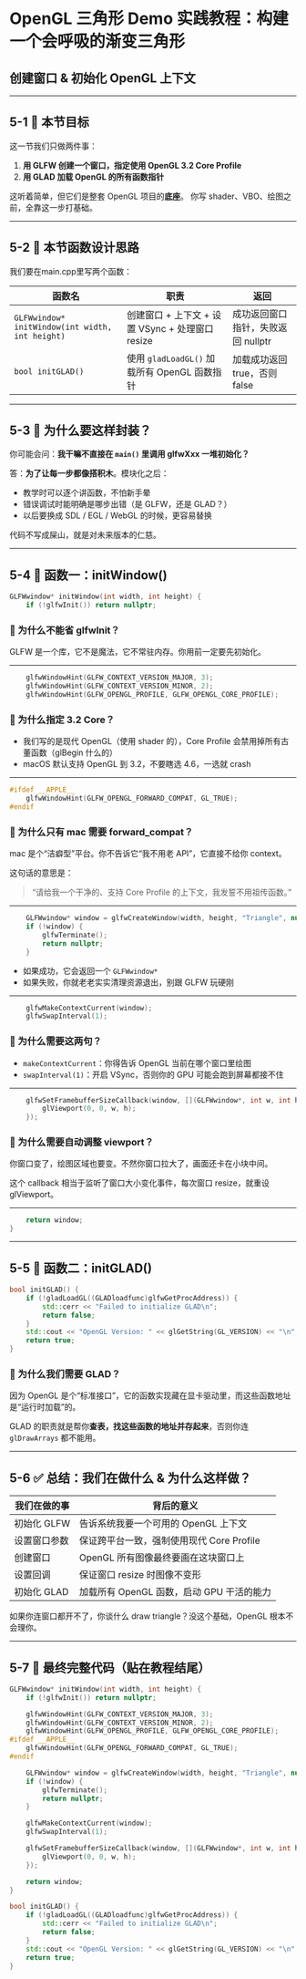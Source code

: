 # OpenGL 三角形 Demo 实践教程：构建一个会呼吸的渐变三角形

## 创建窗口 & 初始化 OpenGL 上下文

---

## 5-1 🧠 本节目标

这一节我们只做两件事：

1. **用 GLFW 创建一个窗口，指定使用 OpenGL 3.2 Core Profile**
2. **用 GLAD 加载 OpenGL 的所有函数指针**

这听着简单，但它们是整套 OpenGL 项目的**底座**。
你写 shader、VBO、绘图之前，全靠这一步打基础。

---

## 5-2 📐 本节函数设计思路

我们要在main.cpp里写两个函数：

| 函数名                                             | 职责                                  | 返回                    |
| ----------------------------------------------- | ----------------------------------- | --------------------- |
| `GLFWwindow* initWindow(int width, int height)` | 创建窗口 + 上下文 + 设置 VSync + 处理窗口 resize | 成功返回窗口指针，失败返回 nullptr |
| `bool initGLAD()`                               | 使用 `gladLoadGL()` 加载所有 OpenGL 函数指针  | 加载成功返回 true，否则 false  |

---

## 5-3 🔧 为什么要这样封装？

你可能会问：**我干嘛不直接在 `main()` 里调用 glfwXxx 一堆初始化？**

答：**为了让每一步都像搭积木**。模块化之后：

* 教学时可以逐个讲函数，不怕新手晕
* 错误调试时能明确是哪步出错（是 GLFW，还是 GLAD？）
* 以后要换成 SDL / EGL / WebGL 的时候，更容易替换

代码不写成屎山，就是对未来版本的仁慈。

---

## 5-4 🧩 函数一：initWindow()

```cpp
GLFWwindow* initWindow(int width, int height) {
    if (!glfwInit()) return nullptr;
```

### 🧠 为什么不能省 glfwInit？

GLFW 是一个库，它不是魔法，它不常驻内存。你用前一定要先初始化。

---

```cpp
    glfwWindowHint(GLFW_CONTEXT_VERSION_MAJOR, 3);
    glfwWindowHint(GLFW_CONTEXT_VERSION_MINOR, 2);
    glfwWindowHint(GLFW_OPENGL_PROFILE, GLFW_OPENGL_CORE_PROFILE);
```

### 🧠 为什么指定 3.2 Core？

* 我们写的是现代 OpenGL（使用 shader 的），Core Profile 会禁用掉所有古董函数（glBegin 什么的）
* macOS 默认支持 OpenGL 到 3.2，不要瞎选 4.6，一选就 crash

---

```cpp
#ifdef __APPLE__
    glfwWindowHint(GLFW_OPENGL_FORWARD_COMPAT, GL_TRUE);
#endif
```

### 🧠 为什么只有 mac 需要 forward\_compat？

mac 是个“洁癖型”平台。你不告诉它“我不用老 API”，它直接不给你 context。

这句话的意思是：

> “请给我一个干净的、支持 Core Profile 的上下文，我发誓不用祖传函数。”

---

```cpp
    GLFWwindow* window = glfwCreateWindow(width, height, "Triangle", nullptr, nullptr);
    if (!window) {
        glfwTerminate();
        return nullptr;
    }
```

* 如果成功，它会返回一个 `GLFWwindow*`
* 如果失败，你就老老实实清理资源退出，别跟 GLFW 玩硬刚

---

```cpp
    glfwMakeContextCurrent(window);
    glfwSwapInterval(1);
```

### 🧠 为什么需要这两句？

* `makeContextCurrent`：你得告诉 OpenGL 当前在哪个窗口里绘图
* `swapInterval(1)`：开启 VSync，否则你的 GPU 可能会跑到屏幕都接不住

---

```cpp
    glfwSetFramebufferSizeCallback(window, [](GLFWwindow*, int w, int h) {
        glViewport(0, 0, w, h);
    });
```

### 🧠 为什么需要自动调整 viewport？

你窗口变了，绘图区域也要变。不然你窗口拉大了，画面还卡在小块中间。

这个 callback 相当于监听了窗口大小变化事件，每次窗口 resize，就重设 glViewport。

---

```cpp
    return window;
}
```

---

## 5-5 🧩 函数二：initGLAD()

```cpp
bool initGLAD() {
    if (!gladLoadGL((GLADloadfunc)glfwGetProcAddress)) {
        std::cerr << "Failed to initialize GLAD\n";
        return false;
    }
    std::cout << "OpenGL Version: " << glGetString(GL_VERSION) << "\n";
    return true;
}
```

### 🧠 为什么我们需要 GLAD？

因为 OpenGL 是个“标准接口”，它的函数实现藏在显卡驱动里，而这些函数地址是“运行时加载”的。

GLAD 的职责就是帮你**查表，找这些函数的地址并存起来**，否则你连 `glDrawArrays` 都不能用。

---

## 5-6 ✅ 总结：我们在做什么 & 为什么这样做？

| 我们在做的事    | 背后的意义                       |
| -------- | --------------------------- |
| 初始化 GLFW | 告诉系统我要一个可用的 OpenGL 上下文      |
| 设置窗口参数   | 保证跨平台一致，强制使用现代 Core Profile |
| 创建窗口     | OpenGL 所有图像最终要画在这块窗口上       |
| 设置回调     | 保证窗口 resize 时图像不变形          |
| 初始化 GLAD | 加载所有 OpenGL 函数，启动 GPU 干活的能力 |

如果你连窗口都开不了，你谈什么 draw triangle？没这个基础，OpenGL 根本不会理你。

---

## 5-7 📄 最终完整代码（贴在教程结尾）

```cpp
GLFWwindow* initWindow(int width, int height) {
    if (!glfwInit()) return nullptr;

    glfwWindowHint(GLFW_CONTEXT_VERSION_MAJOR, 3);
    glfwWindowHint(GLFW_CONTEXT_VERSION_MINOR, 2);
    glfwWindowHint(GLFW_OPENGL_PROFILE, GLFW_OPENGL_CORE_PROFILE);
#ifdef __APPLE__
    glfwWindowHint(GLFW_OPENGL_FORWARD_COMPAT, GL_TRUE);
#endif

    GLFWwindow* window = glfwCreateWindow(width, height, "Triangle", nullptr, nullptr);
    if (!window) {
        glfwTerminate();
        return nullptr;
    }

    glfwMakeContextCurrent(window);
    glfwSwapInterval(1);

    glfwSetFramebufferSizeCallback(window, [](GLFWwindow*, int w, int h) {
        glViewport(0, 0, w, h);
    });

    return window;
}

bool initGLAD() {
    if (!gladLoadGL((GLADloadfunc)glfwGetProcAddress)) {
        std::cerr << "Failed to initialize GLAD\n";
        return false;
    }
    std::cout << "OpenGL Version: " << glGetString(GL_VERSION) << "\n";
    return true;
}
```
